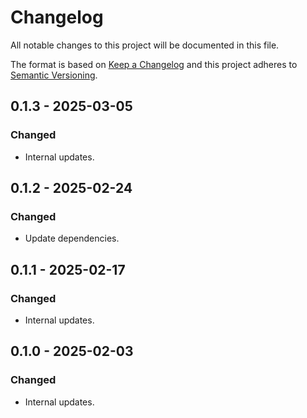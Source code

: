 # Changelog

All notable changes to this project will be documented in this file.

The format is based on [Keep a Changelog](https://keepachangelog.com/en/1.0.0/)
and this project adheres to [Semantic Versioning](https://semver.org/spec/v2.0.0.html).

## 0.1.3 - 2025-03-05
### Changed
- Internal updates.

## 0.1.2 - 2025-02-24
### Changed
- Update dependencies.

## 0.1.1 - 2025-02-17
### Changed
- Internal updates.

## 0.1.0 - 2025-02-03
### Changed
- Internal updates.
